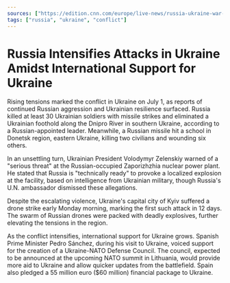 ```yaml
---
sources: ["https://edition.cnn.com/europe/live-news/russia-ukraine-war-news-07-01-23/index.html", "https://news.yahoo.com/spain-allocate-55-million-euros-144258989.html", "https://www.independent.co.uk/news/world/europe/russia-ukraine-war-putin-latest-news-b2367973.html"]
tags: ["russia", "ukraine", "conflict"]
---
```

# Russia Intensifies Attacks in Ukraine Amidst International Support for Ukraine

Rising tensions marked the conflict in Ukraine on July 1, as reports of continued Russian aggression and Ukrainian resilience surfaced. Russia killed at least 30 Ukrainian soldiers with missile strikes and eliminated a Ukrainian foothold along the Dnipro River in southern Ukraine, according to a Russian-appointed leader. Meanwhile, a Russian missile hit a school in Donetsk region, eastern Ukraine, killing two civilians and wounding six others.

In an unsettling turn, Ukrainian President Volodymyr Zelenskiy warned of a "serious threat" at the Russian-occupied Zaporizhzhia nuclear power plant. He stated that Russia is "technically ready" to provoke a localized explosion at the facility, based on intelligence from Ukrainian military, though Russia's U.N. ambassador dismissed these allegations.

Despite the escalating violence, Ukraine's capital city of Kyiv suffered a drone strike early Monday morning, marking the first such attack in 12 days. The swarm of Russian drones were packed with deadly explosives, further elevating the tensions in the region.

As the conflict intensifies, international support for Ukraine grows. Spanish Prime Minister Pedro Sánchez, during his visit to Ukraine, voiced support for the creation of a Ukraine-NATO Defense Council. The council, expected to be announced at the upcoming NATO summit in Lithuania, would provide more aid to Ukraine and allow quicker updates from the battlefield. Spain also pledged a 55 million euro ($60 million) financial package to Ukraine.